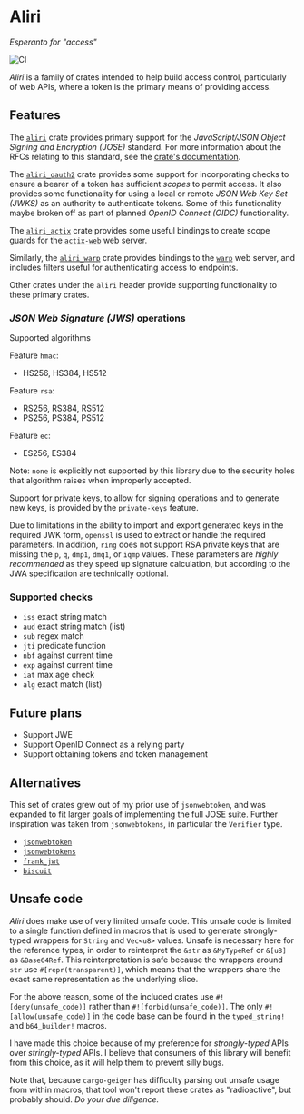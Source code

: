 # Aliri

<!-- markdownlint-disable MD036 -->
_Esperanto for "access"_
<!-- markdownlint-enable MD036 -->

![CI](https://github.com/neoeinstein/aliri/workflows/CI/badge.svg?branch=master&event=push)

_Aliri_ is a family of crates intended to help build access control,
particularly of web APIs, where a token is the primary means of providing
access.

## Features

The [`aliri`][] crate provides primary support for the _JavaScript/JSON
Object Signing and Encryption (JOSE)_ standard. For more information about the
RFCs relating to this standard, see the
[crate's documentation][aliri:doc].

The [`aliri_oauth2`][] crate provides some support for incorporating checks to
ensure a bearer of a token has sufficient _scopes_ to permit access. It also
provides some functionality for using a local or remote _JSON Web Key Set
(JWKS)_ as an authority to authenticate tokens. Some of this functionality maybe
broken off as part of planned _OpenID Connect (OIDC)_ functionality.

The [`aliri_actix`][] crate provides some useful bindings to create scope guards
for the [`actix-web`][] web server.

Similarly, the [`aliri_warp`][] crate provides bindings to the [`warp`][] web
server, and includes filters useful for authenticating access to endpoints.

Other crates under the `aliri` header provide supporting functionality to these
primary crates.

  [`aliri`]: https://crates.io/crates/aliri
  [aliri:doc]: https://docs.rs/aliri
  [`aliri_oauth2`]: https://crates.io/crates/aliri_oauth2
  [`aliri_actix`]: https://crates.io/crates/aliri_actix
  [`actix-web`]: https://crates.io/crates/actix-web
  [`aliri_warp`]: https://crates.io/crates/aliri_warp
  [`warp`]: https://crates.io/crates/warp

### _JSON Web Signature (JWS)_ operations

Supported algorithms

Feature `hmac`:

* HS256, HS384, HS512

Feature `rsa`:

* RS256, RS384, RS512
* PS256, PS384, PS512

Feature `ec`:

* ES256, ES384

Note: `none` is explicitly not supported by this library due to the security
holes that algorithm raises when improperly accepted.

Support for private keys, to allow for signing operations and to generate new
keys, is provided by the `private-keys` feature.

Due to limitations in the ability to import and export generated keys in the
required JWK form, `openssl` is used to extract or handle the required
parameters. In addition, `ring` does not support RSA private keys that are
missing the `p`, `q`, `dmp1`, `dmq1`, or `iqmp` values. These parameters are
_highly recommended_ as they speed up signature calculation, but according to
the JWA specification are technically optional.

### Supported checks

* `iss` exact string match
* `aud` exact string match (list)
* `sub` regex match
* `jti` predicate function
* `nbf` against current time
* `exp` against current time
* `iat` max age check
* `alg` exact match (list)

## Future plans

* Support JWE
* Support OpenID Connect as a relying party
* Support obtaining tokens and token management

## Alternatives

This set of crates grew out of my prior use of `jsonwebtoken`, and was expanded
to fit larger goals of implementing the full JOSE suite. Further inspiration was
taken from `jsonwebtokens`, in particular the `Verifier` type.

* [`jsonwebtoken`](https://crates.io/crates/jsonwebtoken)
* [`jsonwebtokens`](https://crates.io/crates/jsonwebtokens)
* [`frank_jwt`](https://crates.io/crates/frank_jwt)
* [`biscuit`](https://crates.io/crates/biscuit)

## Unsafe code

_Aliri_ does make use of very limited unsafe code. This unsafe code is limited
to a single function defined in macros that is used to generate strongly-typed
wrappers for `String` and `Vec<u8>` values. Unsafe is necessary here for the
reference types, in order to reinterpret the `&str` as `&MyTypeRef` or `&[u8]`
as `&Base64Ref`. This reinterpretation is safe because the wrappers around `str`
use `#[repr(transparent)]`, which means that the wrappers share the exact same
representation as the underlying slice.

For the above reason, some of the included crates use `#![deny(unsafe_code)]`
rather than `#![forbid(unsafe_code)]`. The only `#![allow(unsafe_code)]` in
the code base can be found in the `typed_string!` and `b64_builder!` macros.

I have made this choice because of my preference for _strongly-typed_ APIs over
_stringly-typed_ APIs. I believe that consumers of this library will benefit
from this choice, as it will help them to prevent silly bugs.

Note that, because `cargo-geiger` has difficulty parsing out unsafe usage from
within macros, that tool won't report these crates as "radioactive", but
probably should. _Do your due diligence._
